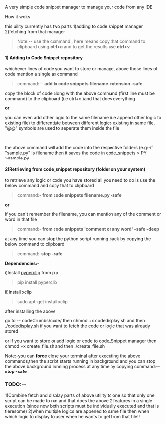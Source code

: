 A very simple code snippet manager to manage your code from any IDE

How it woks

this uility currently has two parts 1)adding to code snippet manager 2)fetching from that manager

>Note:-- use the command , here means copy that command to clipboard using <strong>ctrl+c </strong> and to get the       results use <strong>ctrl+v</strong>

<h4>1) Adding to Code Snippet repository</h4>

whichever lines of code you want to store or manage, above those lines of code mention a single as command 
 
>command:-- <strong>add to code snippets filename.extension -safe </strong>
>
 
copy the block of code along with the above command (first line must be command) to the clipboard (i.e ctrl+c )and that does everything 

<strong>or</strong>

you can even add other logic to the same filename (i.e append other logic to existing file)
  to differentiate between different logics existing in same file, "@@" symbols are used to seperate them inside the file
 
<br>

the above command will add the code into the respective folders (e.g:-if "sample.py" is filename then it saves the code in code_snippets > PY >sample.py

<gif>




<h4>2)Retrieving from code_snippet repository (folder on your system)</h4>

to retrieve any logic or code you have stored all you need to do is use the below command and copy that to clipboard

>command:- <strong>from code snippets filename.py -safe</strong>
>

<strong>or</strong>

if you can't remember the filename, you can mention any of the comment or word in that file

>command:- <strong>from code snippets 'comment or any word' -safe -deep</strong>
>

<gif>




at any time you can stop the python script running back by copying the below command to clipboard


>command:-<strong>stop -safe</strong>
>




<strong>Dependencies:-</strong>
 
  i)Install <a href="https://pypi.python.org/pypi/pyperclip"> pyperclip</a> from pip
  >pip install pyperclip
  
  ii)Install xclip
 >sudo apt-get install xclip
  
after installing the above 

go to -- codeCrumbs/code/ 
then chmod +x codedisplay.sh and then ./codedisplay.sh  if you want to fetch the code or logic that was already stored

or if you want to store or add logic or code to code_Snippet manager then 
chmod +x create_file.sh and then ./create_file.sh

Note:-you can <strong>force</strong> close your terminal after executing the above commands,then the script starts running in background and you can stop the above background running process at any time by copying command:-- <strong>stop -safe </strong>


<h3>TODO:--</h3>
1)Combine fetch and display parts of above utility to one so that only one script can be made to run and that does the above 2 features in a single execution (since now both scripts must be individually executed and that is tieresome)
2)when multiple logics are appened to same file then when which logic to display to user when he wants to get from that file!!




